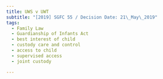 ```yaml
---
title: UWS v UWT
subtitle: "[2019] SGFC 55 / Decision Date: 21\_May\_2019"
tags:
  - Family Law
  - Guardianship of Infants Act
  - best interest of child
  - custody care and control
  - access to child
  - supervised access
  - joint custody

---
```

